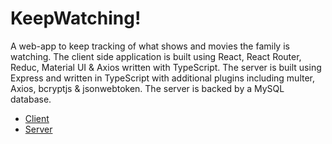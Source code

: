 # KeepWatching!
A web-app to keep tracking of what shows and movies the family is watching. The client side application is built using React, React Router, Reduc, Material UI & Axios written with TypeScript. The server is built using Express and written in TypeScript with additional plugins including multer, Axios, bcryptjs & jsonwebtoken. The server is backed by a MySQL database.

* [Client](client/README.md)
* [Server](server/README.md)